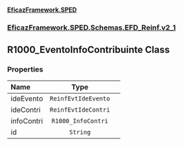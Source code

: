 #### [EficazFramework.SPED](EficazFrameworkSPED.md 'EficazFramework SPED')
### [EficazFramework.SPED.Schemas.EFD_Reinf.v2_1](EficazFramework.SPED.Schemas.EFD_Reinf.v2_1.md 'EficazFramework.SPED.Schemas.EFD_Reinf.v2_1')

## R1000_EventoInfoContribuinte Class
### Properties

| Name | Type | |
| :--- | :---: | :--- |
| ideEvento | `ReinfEvtIdeEvento` |  |
| ideContri | `ReinfEvtIdeContri` |  |
| infoContri | `R1000_InfoContri` |  |
| id | `String` |  |

